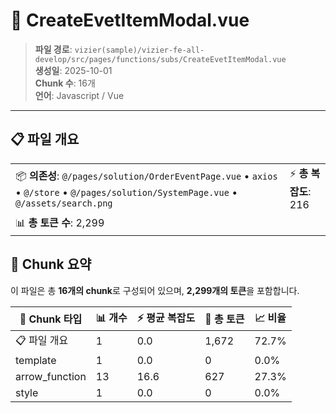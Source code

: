 # 📄 CreateEvetItemModal.vue

> **파일 경로**: `vizier(sample)/vizier-fe-all-develop/src/pages/functions/subs/CreateEvetItemModal.vue`  
> **생성일**: 2025-10-01  
> **Chunk 수**: 16개  
> **언어**: Javascript / Vue
---





## 📋 파일 개요

| | |
|--|--|
| 📦 **의존성**: `@/pages/solution/OrderEventPage.vue` • `axios` • `@/store` • `@/pages/solution/SystemPage.vue` • `@/assets/search.png` | ⚡ **총 복잡도**: 216 |
| 📊 **총 토큰 수**: 2,299 |  |






## 🧩 Chunk 요약

이 파일은 총 **16개의 chunk**로 구성되어 있으며, **2,299개의 토큰**을 포함합니다.

| 🧩 Chunk 타입 | 📊 개수 | ⚡ 평균 복잡도 | 📝 총 토큰 | 📈 비율 |
|---------------|--------|-------------|----------|--------|
| 📋 파일 개요 | 1 | 0.0 | 1,672 | 72.7% |
| template | 1 | 0.0 | 0 | 0.0% |
| arrow_function | 13 | 16.6 | 627 | 27.3% |
| style | 1 | 0.0 | 0 | 0.0% |

